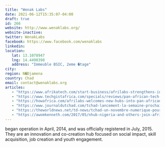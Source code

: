 ```yaml
---
title: "Wenak Labs"
date: 2021-06-12T15:35:07-04:00
draft: true
id: 266
website: http://www.wenaklabs.org/
website-inactive: 
twitter: WenakLabs
facebook: https://www.facebook.com/wenaklabs
linkedin: 
location: 
   lat: 13.1078947
   lng: 14.4490398
   address: "Immeuble BSIC, 2eme �tage"
city: 
region: N�Djamena
country: Chad
email: contact@wenaklabs.org
articles:
   - "https://www.afrikatech.com/start-business/afrilabs-strengthens-in-africa-through-the-addition-of-11-new-technology-hubs-to-its-network/"
   - "https://www.techgistafrica.com/specials/reviews/pan-african-tech-network-expands-to-chad-and-dr-congo-with-11-new-tech-hubs/"
   - "https://howafrica.com/afrilabs-welcomes-new-hubs-into-pan-african-network/"
   - "https://www.journaldutchad.com/tchad-lancement-la-semaine-prochaine-de-novembre-numerique/"
   - "https://theworldnews.net/td-news/tchad-un-novembre-numerique-pour-promouvoir-la-citoyennete-sur-internet"
   - "https://awomkenneth.com/2017/05/nhub-nigeria-and-others-join-afrilabs/"
---
```

began operation in April, 2014, and was officially registered in July, 2015. They are an innovation and co-creation hub focused on social impact, skill acquisition, job creation and youth engagement.
